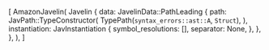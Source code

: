 [
    AmazonJavelin(
        Javelin {
            data: JavelinData::PathLeading {
                path: JavPath::TypeConstructor(
                    TypePath(`syntax_errors::ast::A`, `Struct`),
                ),
                instantiation: JavInstantiation {
                    symbol_resolutions: [],
                    separator: None,
                },
            },
        },
    ),
]